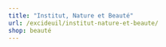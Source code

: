 ```yaml
---
title: "Institut, Nature et Beauté"
url: /excideuil/institut-nature-et-beaute/
shop: beauté
---
```

